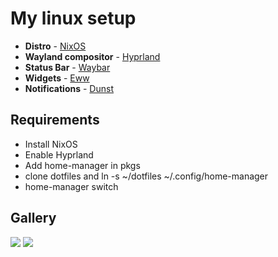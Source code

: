 # My linux setup

- **Distro** - [NixOS](https://nixos.org/)
- **Wayland compositor** - [Hyprland](https://hyprland.org/)
- **Status Bar** - [Waybar](https://github.com/Alexays/Waybar)
- **Widgets** - [Eww](https://github.com/elkowar/eww)
- **Notifications** - [Dunst](https://github.com/dunst-project/dunst)

## Requirements
- Install NixOS
- Enable Hyprland
- Add home-manager in pkgs
- clone dotfiles and ln -s ~/dotfiles ~/.config/home-manager
- home-manager switch

## Gallery

<img src="images/im1.bmp">
<img src="images/im2.bmp">
